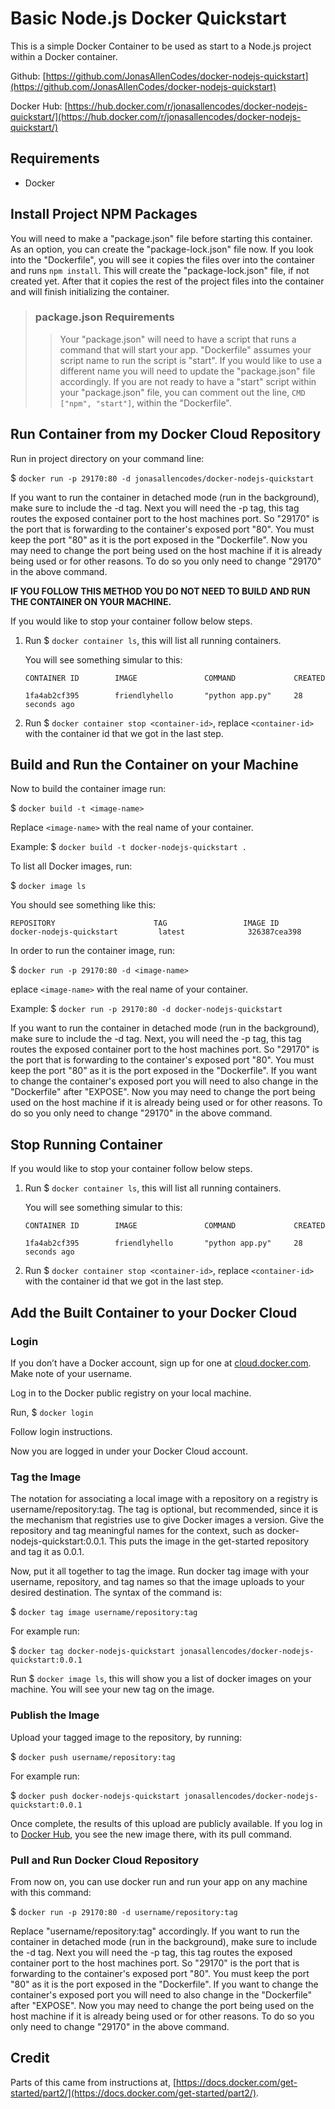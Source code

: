 # Basic Node.js Docker Quickstart
This is a simple Docker Container to be used as start to a Node.js project within a Docker container.

Github: [https://github.com/JonasAllenCodes/docker-nodejs-quickstart](https://github.com/JonasAllenCodes/docker-nodejs-quickstart)

Docker Hub: [https://hub.docker.com/r/jonasallencodes/docker-nodejs-quickstart/](https://hub.docker.com/r/jonasallencodes/docker-nodejs-quickstart/)

## Requirements
* Docker

## Install Project NPM Packages
You will need to make a "package.json" file before starting this container. As an option, you can create the "package-lock.json" file now. If you look into the "Dockerfile", you will see it copies the files over into the container and runs `npm install`. This will create the "package-lock.json" file, if not created yet. After that it copies the rest of the project files into the container and will finish initializing the container.

> ### package.json Requirements
>> Your "package.json" will need to have a script that runs a command that will start your app. "Dockerfile" assumes your script name to run the script is "start". If you would like to use a different name you will need to update the "package.json" file accordingly. If you are not ready to have a "start" script within your "package.json" file, you can comment out the line, `CMD ["npm", "start"]`, within the "Dockerfile".

## Run Container from my Docker Cloud Repository

Run in project directory on your command line:

$ `docker run -p 29170:80 -d jonasallencodes/docker-nodejs-quickstart`

If you want to run the container in detached mode (run in the background), make sure to include the -d tag. Next you will need the -p tag, this tag routes the exposed container port to the host machines port. So "29170" is the port that is forwarding to the container's exposed port "80". You must keep the port "80" as it is the port exposed in the "Dockerfile". Now you may need to change the port being used on the host machine if it is already being used or for other reasons. To do so you only need to change "29170" in the above command.

**IF YOU FOLLOW THIS METHOD YOU DO NOT NEED TO BUILD AND RUN THE CONTAINER ON YOUR MACHINE.**

If you would like to stop your container follow below steps.

1. Run $ `docker container ls`, this will list all running containers. 
     
    You will see something simular to this:

    ```
    CONTAINER ID        IMAGE               COMMAND             CREATED

    1fa4ab2cf395        friendlyhello       "python app.py"     28 seconds ago
    ```

1. Run $ `docker container stop <container-id>`, replace `<container-id>` with the container id that we got in the last step.

## Build and Run the Container on your Machine
Now to build the container image run:

$ `docker build -t <image-name>`

Replace `<image-name>` with the real name of your container.

Example: $ `docker build -t docker-nodejs-quickstart .`

To list all Docker images, run:

$ `docker image ls`

You should see something like this:

```
REPOSITORY                      TAG                 IMAGE ID
docker-nodejs-quickstart         latest              326387cea398
```

In order to run the container image, run:

$ `docker run -p 29170:80 -d <image-name>`

eplace `<image-name>` with the real name of your container.

Example: $ `docker run -p 29170:80 -d docker-nodejs-quickstart`

If you want to run the container in detached mode (run in the background), make sure to include the -d tag. Next, you will need the -p tag, this tag routes the exposed container port to the host machines port. So "29170" is the port that is forwarding to the container's exposed port "80". You must keep the port "80" as it is the port exposed in the "Dockerfile". If you want to change the container's exposed port you will need to also change in the "Dockerfile" after "EXPOSE". Now you may need to change the port being used on the host machine if it is already being used or for other reasons. To do so you only need to change "29170" in the above command.

## Stop Running Container
If you would like to stop your container follow below steps.

1. Run $ `docker container ls`, this will list all running containers. 
     
    You will see something simular to this:

    ```
    CONTAINER ID        IMAGE               COMMAND             CREATED

    1fa4ab2cf395        friendlyhello       "python app.py"     28 seconds ago
    ```

1. Run $ `docker container stop <container-id>`, replace `<container-id>` with the container id that we got in the last step.

## Add the Built Container to your Docker Cloud

### Login
If you don’t have a Docker account, sign up for one at [cloud.docker.com](cloud.docker.com). Make note of your username.

Log in to the Docker public registry on your local machine.

Run, $ `docker login`

Follow login instructions.

Now you are logged in under your Docker Cloud account.

### Tag the Image
The notation for associating a local image with a repository on a registry is username/repository:tag. The tag is optional, but recommended, since it is the mechanism that registries use to give Docker images a version. Give the repository and tag meaningful names for the context, such as docker-nodejs-quickstart:0.0.1. This puts the image in the get-started repository and tag it as 0.0.1.

Now, put it all together to tag the image. Run docker tag image with your username, repository, and tag names so that the image uploads to your desired destination. The syntax of the command is:

$ `docker tag image username/repository:tag`

For example run:

$ `docker tag docker-nodejs-quickstart jonasallencodes/docker-nodejs-quickstart:0.0.1`

Run $ `docker image ls`, this will show you a list of docker images on your machine. You will see your new tag on the image.

### Publish the Image
Upload your tagged image to the repository, by running:

$ `docker push username/repository:tag`

For example run:

$ `docker push docker-nodejs-quickstart jonasallencodes/docker-nodejs-quickstart:0.0.1`

Once complete, the results of this upload are publicly available. If you log in to [Docker Hub](https://hub.docker.com/), you see the new image there, with its pull command.

### Pull and Run Docker Cloud Repository

From now on, you can use docker run and run your app on any machine with this command:

$ `docker run -p 29170:80 -d username/repository:tag`

Replace "username/repository:tag" accordingly. If you want to run the container in detached mode (run in the background), make sure to include the -d tag. Next you will need the -p tag, this tag routes the exposed container port to the host machines port. So "29170" is the port that is forwarding to the container's exposed port "80". You must keep the port "80" as it is the port exposed in the "Dockerfile". If you want to change the container's exposed port you will need to also change in the "Dockerfile" after "EXPOSE". Now you may need to change the port being used on the host machine if it is already being used or for other reasons. To do so you only need to change "29170" in the above command.

## Credit
Parts of this came from instructions at, [https://docs.docker.com/get-started/part2/](https://docs.docker.com/get-started/part2/).